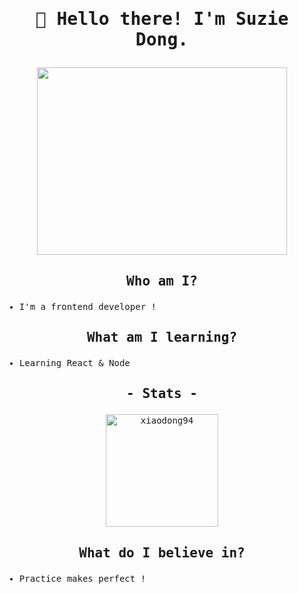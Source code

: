 <!-- ### Hi there 👋
🤖 Hello there! I'm Suzie Dong.Glad to see you here~
<img align="right" src="https://github-readme-stats.vercel.app/api?username=xiaodong94&show_icons=true&icon_color=CE1D2D&text_color=718096&bg_color=ffffff&hide_title=true" /> -->
<!--
**xiaodong94/xiaodong94** is a ✨ _special_ ✨ repository because its `README.md` (this file) appears on your GitHub profile.

Here are some ideas to get you started:

- 🔭 I’m currently working on ...
- 🌱 I’m currently learning ...
- 👯 I’m looking to collaborate on ...
- 🤔 I’m looking for help with ...
- 💬 Ask me about ...
- 📫 How to reach me: ...
- 😄 Pronouns: ...
- ⚡ Fun fact: ...
-->
<samp>

# <p align="center"><samp> 🤖 Hello there! I'm Suzie Dong. </samp></p>

<p align="center"><img width=400 height=300 src="assets/zdf.gif" /></p>

## <p align="center">Who am I?</p>

- I'm a frontend developer !

## <samp><p align="center">What am I learning?</p></samp>

- Learning React & Node

  </samp>

## <p align="center"> - Stats - </p>

  <p align="center"><img height="180em" src="https://streak-stats.demolab.com?user=xiaodong94&theme=radical&hide_border=true&border_radius=4.7&ring=6DDD35" alt="xiaodong94" /></p>



</a>

<samp>


## <p align="center">What do I believe in?</p>
  - Practice makes perfect !


